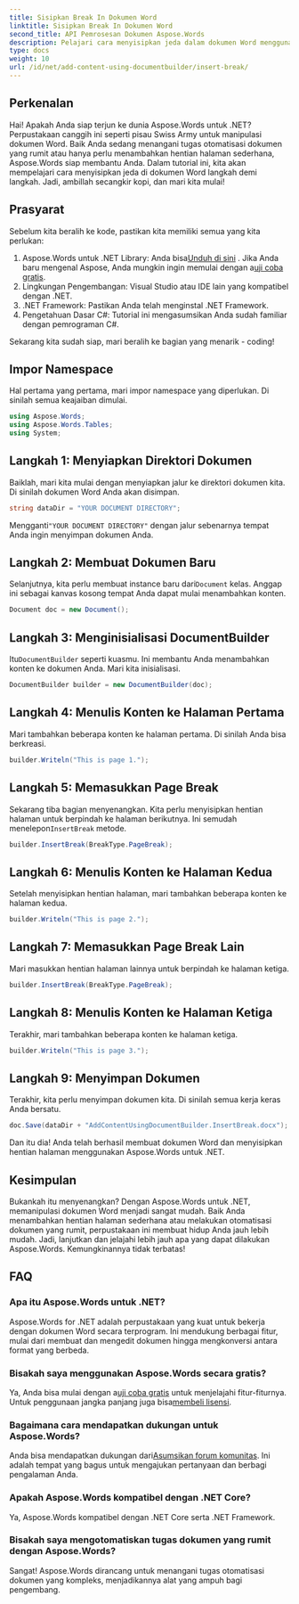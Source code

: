 ```yaml
---
title: Sisipkan Break In Dokumen Word
linktitle: Sisipkan Break In Dokumen Word
second_title: API Pemrosesan Dokumen Aspose.Words
description: Pelajari cara menyisipkan jeda dalam dokumen Word menggunakan Aspose.Words untuk .NET dengan panduan mendetail ini. Sempurna untuk pengembang yang ingin menguasai manipulasi dokumen.
type: docs
weight: 10
url: /id/net/add-content-using-documentbuilder/insert-break/
---
```

## Perkenalan

Hai! Apakah Anda siap terjun ke dunia Aspose.Words untuk .NET? Perpustakaan canggih ini seperti pisau Swiss Army untuk manipulasi dokumen Word. Baik Anda sedang menangani tugas otomatisasi dokumen yang rumit atau hanya perlu menambahkan hentian halaman sederhana, Aspose.Words siap membantu Anda. Dalam tutorial ini, kita akan mempelajari cara menyisipkan jeda di dokumen Word langkah demi langkah. Jadi, ambillah secangkir kopi, dan mari kita mulai!

## Prasyarat

Sebelum kita beralih ke kode, pastikan kita memiliki semua yang kita perlukan:

1.  Aspose.Words untuk .NET Library: Anda bisa[Unduh di sini](https://releases.aspose.com/words/net/) . Jika Anda baru mengenal Aspose, Anda mungkin ingin memulai dengan a[uji coba gratis](https://releases.aspose.com/).
2. Lingkungan Pengembangan: Visual Studio atau IDE lain yang kompatibel dengan .NET.
3. .NET Framework: Pastikan Anda telah menginstal .NET Framework.
4. Pengetahuan Dasar C#: Tutorial ini mengasumsikan Anda sudah familiar dengan pemrograman C#.

Sekarang kita sudah siap, mari beralih ke bagian yang menarik - coding!

## Impor Namespace

Hal pertama yang pertama, mari impor namespace yang diperlukan. Di sinilah semua keajaiban dimulai.

```csharp
using Aspose.Words;
using Aspose.Words.Tables;
using System;
```

## Langkah 1: Menyiapkan Direktori Dokumen

Baiklah, mari kita mulai dengan menyiapkan jalur ke direktori dokumen kita. Di sinilah dokumen Word Anda akan disimpan.

```csharp
string dataDir = "YOUR DOCUMENT DIRECTORY";
```

 Mengganti`"YOUR DOCUMENT DIRECTORY"` dengan jalur sebenarnya tempat Anda ingin menyimpan dokumen Anda.

## Langkah 2: Membuat Dokumen Baru

 Selanjutnya, kita perlu membuat instance baru dari`Document` kelas. Anggap ini sebagai kanvas kosong tempat Anda dapat mulai menambahkan konten.

```csharp
Document doc = new Document();
```

## Langkah 3: Menginisialisasi DocumentBuilder

 Itu`DocumentBuilder` seperti kuasmu. Ini membantu Anda menambahkan konten ke dokumen Anda. Mari kita inisialisasi.

```csharp
DocumentBuilder builder = new DocumentBuilder(doc);
```

## Langkah 4: Menulis Konten ke Halaman Pertama

Mari tambahkan beberapa konten ke halaman pertama. Di sinilah Anda bisa berkreasi.

```csharp
builder.Writeln("This is page 1.");
```

## Langkah 5: Memasukkan Page Break

 Sekarang tiba bagian menyenangkan. Kita perlu menyisipkan hentian halaman untuk berpindah ke halaman berikutnya. Ini semudah menelepon`InsertBreak` metode.

```csharp
builder.InsertBreak(BreakType.PageBreak);
```

## Langkah 6: Menulis Konten ke Halaman Kedua

Setelah menyisipkan hentian halaman, mari tambahkan beberapa konten ke halaman kedua.

```csharp
builder.Writeln("This is page 2.");
```

## Langkah 7: Memasukkan Page Break Lain

Mari masukkan hentian halaman lainnya untuk berpindah ke halaman ketiga.

```csharp
builder.InsertBreak(BreakType.PageBreak);
```

## Langkah 8: Menulis Konten ke Halaman Ketiga

Terakhir, mari tambahkan beberapa konten ke halaman ketiga.

```csharp
builder.Writeln("This is page 3.");
```

## Langkah 9: Menyimpan Dokumen

Terakhir, kita perlu menyimpan dokumen kita. Di sinilah semua kerja keras Anda bersatu.

```csharp
doc.Save(dataDir + "AddContentUsingDocumentBuilder.InsertBreak.docx");
```

Dan itu dia! Anda telah berhasil membuat dokumen Word dan menyisipkan hentian halaman menggunakan Aspose.Words untuk .NET.

## Kesimpulan

Bukankah itu menyenangkan? Dengan Aspose.Words untuk .NET, memanipulasi dokumen Word menjadi sangat mudah. Baik Anda menambahkan hentian halaman sederhana atau melakukan otomatisasi dokumen yang rumit, perpustakaan ini membuat hidup Anda jauh lebih mudah. Jadi, lanjutkan dan jelajahi lebih jauh apa yang dapat dilakukan Aspose.Words. Kemungkinannya tidak terbatas!

## FAQ

### Apa itu Aspose.Words untuk .NET?
Aspose.Words for .NET adalah perpustakaan yang kuat untuk bekerja dengan dokumen Word secara terprogram. Ini mendukung berbagai fitur, mulai dari membuat dan mengedit dokumen hingga mengkonversi antara format yang berbeda.

### Bisakah saya menggunakan Aspose.Words secara gratis?
 Ya, Anda bisa mulai dengan a[uji coba gratis](https://releases.aspose.com/) untuk menjelajahi fitur-fiturnya. Untuk penggunaan jangka panjang juga bisa[membeli lisensi](https://purchase.aspose.com/buy).

### Bagaimana cara mendapatkan dukungan untuk Aspose.Words?
 Anda bisa mendapatkan dukungan dari[Asumsikan forum komunitas](https://forum.aspose.com/c/words/8). Ini adalah tempat yang bagus untuk mengajukan pertanyaan dan berbagi pengalaman Anda.

### Apakah Aspose.Words kompatibel dengan .NET Core?
Ya, Aspose.Words kompatibel dengan .NET Core serta .NET Framework.

### Bisakah saya mengotomatiskan tugas dokumen yang rumit dengan Aspose.Words?
Sangat! Aspose.Words dirancang untuk menangani tugas otomatisasi dokumen yang kompleks, menjadikannya alat yang ampuh bagi pengembang.
